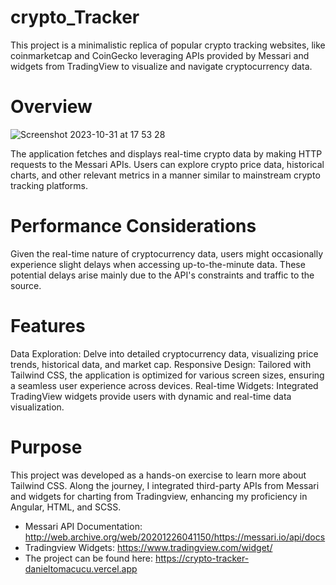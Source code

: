 # crypto_Tracker

This project is a minimalistic replica of popular crypto tracking websites, like coinmarketcap and CoinGecko leveraging APIs provided by Messari and widgets from TradingView to visualize and navigate cryptocurrency data.

# Overview
![Screenshot 2023-10-31 at 17 53 28](https://github.com/DanielTomaCucu/crypto_Tracker/assets/61708051/d85d2ecc-6de7-48e5-bf94-1f2212a6400e)

The application fetches and displays real-time crypto data by making HTTP requests to the Messari APIs. Users can explore crypto price data, historical charts, and other relevant metrics in a manner similar to mainstream crypto tracking platforms.

# Performance Considerations
Given the real-time nature of cryptocurrency data, users might occasionally experience slight delays when accessing up-to-the-minute data. These potential delays arise mainly due to the API's constraints and traffic to the source.

# Features

Data Exploration: Delve into detailed cryptocurrency data, visualizing price trends, historical data, and market cap.
Responsive Design: Tailored with Tailwind CSS, the application is optimized for various screen sizes, ensuring a seamless user experience across devices.
Real-time Widgets: Integrated TradingView widgets provide users with dynamic and real-time data visualization.
# Purpose
This project was developed as a hands-on exercise to learn more about Tailwind CSS. Along the journey, I integrated third-party APIs from Messari and widgets for charting from Tradingview, enhancing my proficiency in Angular, HTML, and SCSS.

* Messari API Documentation: http://web.archive.org/web/20201226041150/https://messari.io/api/docs
* Tradingview Widgets: https://www.tradingview.com/widget/
* The project can be found here: https://crypto-tracker-danieltomacucu.vercel.app
